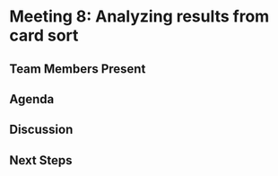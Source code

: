 # Meeting 8: Analyzing results from card sort

## Team Members Present

## Agenda

## Discussion

## Next Steps
